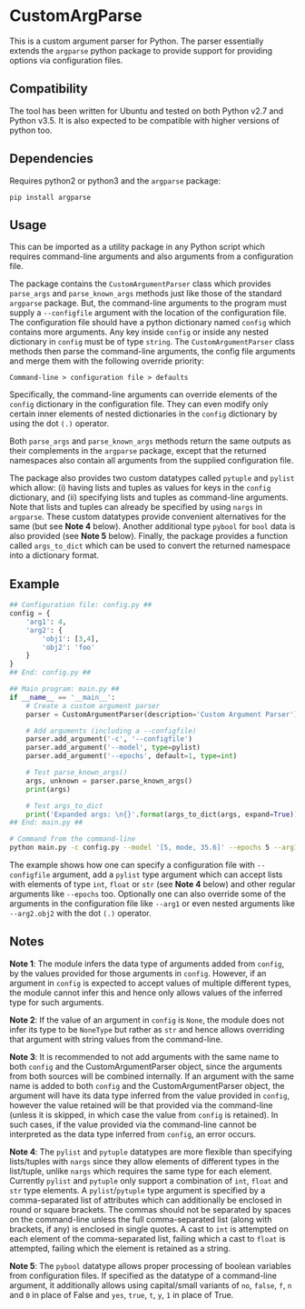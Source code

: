 # CustomArgParse

This is a custom argument parser for Python. The parser essentially extends the `argparse` python package to provide support for providing options via configuration files.

## Compatibility
The tool has been written for Ubuntu and tested on both Python v2.7 and Python v3.5. It is also expected to be compatible with higher versions of python too.

## Dependencies
Requires python2 or python3 and the `argparse` package:

```
pip install argparse
```

## Usage

This can be imported as a utility package in any Python script which requires command-line arguments and also arguments from a configuration file. 

The package contains the `CustomArgumentParser` class which provides `parse_args` and `parse_known_args` methods just like those of the standard `argparse` package. But, the command-line arguments to the program must supply a `--configfile` argument with the location of the configuration file. The configuration file should have a python dictionary named `config` which contains more arguments. Any key inside `config` or inside any nested dictionary in `config` must be of type `string`. The `CustomArgumentParser` class methods then parse the command-line arguments, the config file arguments and merge them with the following override priority:
```
Command-line > configuration file > defaults
```
Specifically, the command-line arguments can override elements of the `config` dictionary in the configuration file. They can even modify only certain inner elements of nested dictionaries in the `config` dictionary by using the dot `(.)` operator.

Both `parse_args` and `parse_known_args` methods return the same outputs as their complements in the `argparse` package, except that the returned namespaces also contain all arguments from the supplied configuration file. 

The package also provides two custom datatypes called `pytuple` and `pylist` which allow: (i) having lists and tuples as values for keys in the `config` dictionary, and (ii) specifying lists and tuples as command-line arguments. Note that lists and tuples can already be specified by using `nargs` in `argparse`. These custom datatypes provide convenient alternatives for the same (but see **Note 4** below). Another additional type `pybool` for `bool` data is also provided (see **Note 5** below).
Finally, the package provides a function called `args_to_dict` which can be used to convert the returned namespace into a dictionary format.

## Example

```python
## Configuration file: config.py ##
config = {
    'arg1': 4,
    'arg2': {
        'obj1': [3,4],
        'obj2': 'foo'
    }
}
## End: config.py ##
```

```python
## Main program: main.py ##
if __name__ == '__main__':
    # Create a custom argument parser
    parser = CustomArgumentParser(description='Custom Argument Parser')

    # Add arguments (including a --configfile)
    parser.add_argument('-c', '--configfile')
    parser.add_argument('--model', type=pylist)
    parser.add_argument('--epochs', default=1, type=int)

    # Test parse_known_args()
    args, unknown = parser.parse_known_args()
    print(args)

    # Test args_to_dict
    print('Expanded args: \n{}'.format(args_to_dict(args, expand=True)))
## End: main.py ##
```

```bash
# Command from the command-line
python main.py -c config.py --model '[5, mode, 35.6]' --epochs 5 --arg1 3 --arg2.obj2 bar [other arguments added to the parser]
```

The example shows how one can specify a configuration file with `--configfile` argument, add a `pylist` type argument which can accept lists with elements of type `int`, `float` or `str` (see **Note 4** below) and other regular arguments like `--epochs` too. Optionally one can also override some of the arguments in the configuration file like `--arg1` or even nested arguments like `--arg2.obj2` with the dot `(.)` operator.

## Notes

**Note 1**: The module infers the data type of arguments added from `config`, by the values provided for those arguments in `config`. However, if an argument in `config` is expected to accept values of multiple different types, the module cannot infer this and hence only allows values of the inferred type for such arguments.

**Note 2**: If the value of an argument in `config` is `None`, the module does not infer its type to be `NoneType` but rather as `str` and hence allows overriding that argument with string values from the command-line.

**Note 3**: It is recommended to not add arguments with the same name to both `config` and the CustomArgumentParser object, since the arguments from both sources will be combined internally. If an argument with the same name is added to both `config` and the CustomArgumentParser object, the argument will have its data type inferred from the value provided in `config`, however the value retained will be that provided via the command-line (unless it is skipped, in which case the value from `config` is retained). In such cases, if the value provided via the command-line cannot be interpreted as the data type inferred from `config`, an error occurs.

**Note 4**: The `pylist` and `pytuple` datatypes are more flexible than specifying lists/tuples with `nargs` since they allow elements of different types in the list/tuple, unlike `nargs` which requires the same type for each element. Currently `pylist` and `pytuple` only support a combination of `int`, `float` and `str` type elements. A `pylist`/`pytuple` type argument is specified by a comma-separated list of attributes which can additionally be enclosed in round or square brackets. The commas should not be separated by spaces on the command-line unless the full comma-separated list (along with brackets, if any) is enclosed in single quotes. A cast to `int` is attempted on each element of the comma-separated list, failing which a cast to `float` is attempted, failing which the element is retained as a string.

**Note 5**: The `pybool` datatype allows proper processing of boolean variables from configuration files. If specified as the datatype of a command-line argument, it additionally allows using capital/small variants of `no`, `false`, `f`, `n` and `0` in place of False and `yes`, `true`, `t`, `y`, `1` in place of True.